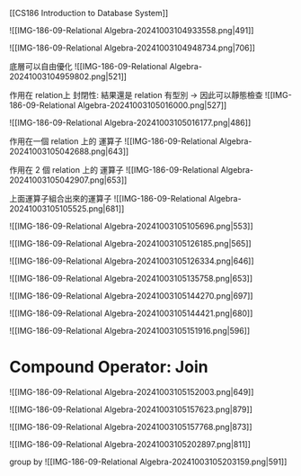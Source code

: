 [[CS186 Introduction to Database System]]

![[IMG-186-09-Relational Algebra-20241003104933558.png|491]]



![[IMG-186-09-Relational Algebra-20241003104948734.png|706]]



底層可以自由優化
![[IMG-186-09-Relational Algebra-20241003104959802.png|521]]





作用在 relation上
封閉性: 結果還是 relation
有型別 -> 因此可以靜態檢查
![[IMG-186-09-Relational Algebra-20241003105016000.png|527]]



![[IMG-186-09-Relational Algebra-20241003105016177.png|486]]



作用在一個 relation 上的 運算子
![[IMG-186-09-Relational Algebra-20241003105042688.png|643]]


作用在 2 個 relation 上的 運算子
![[IMG-186-09-Relational Algebra-20241003105042907.png|653]]


上面運算子組合出來的運算子
![[IMG-186-09-Relational Algebra-20241003105105525.png|681]]







![[IMG-186-09-Relational Algebra-20241003105105696.png|553]]



![[IMG-186-09-Relational Algebra-20241003105126185.png|565]]


![[IMG-186-09-Relational Algebra-20241003105126334.png|646]]



![[IMG-186-09-Relational Algebra-20241003105135758.png|653]]







![[IMG-186-09-Relational Algebra-20241003105144270.png|697]]


![[IMG-186-09-Relational Algebra-20241003105144421.png|680]]


![[IMG-186-09-Relational Algebra-20241003105151916.png|596]]






# Compound Operator: Join
![[IMG-186-09-Relational Algebra-20241003105152003.png|649]]


![[IMG-186-09-Relational Algebra-20241003105157623.png|879]]

![[IMG-186-09-Relational Algebra-20241003105157768.png|873]]


![[IMG-186-09-Relational Algebra-20241003105202897.png|811]]




group by
![[IMG-186-09-Relational Algebra-20241003105203159.png|591]]